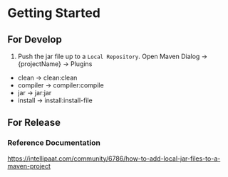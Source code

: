# Getting Started

## For Develop

1. Push the jar file up to a `Local Repository`. Open Maven Dialog -> {projectName} -> Plugins
 - clean -> clean:clean
 - compiler -> compiler:compile
 - jar -> jar:jar
 - install -> install:install-file


## For Release


### Reference Documentation

https://intellipaat.com/community/6786/how-to-add-local-jar-files-to-a-maven-project
